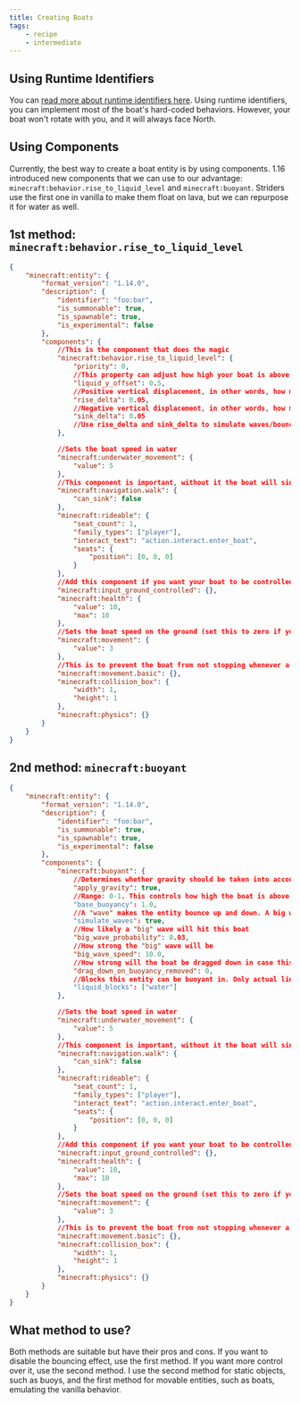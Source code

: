 ```yaml
---
title: Creating Boats
tags:
    - recipe
    - intermediate
---
```


## Using Runtime Identifiers

You can [read more about runtime identifiers here](/entities/runtime-identifier). Using runtime identifiers, you can implement most of the boat's hard-coded behaviors. However, your boat won't rotate with you, and it will always face North.

## Using Components

Currently, the best way to create a boat entity is by using components. 1.16 introduced new components that we can use to our advantage: `minecraft:behavior.rise_to_liquid_level` and `minecraft:buoyant`. Striders use the first one in vanilla to make them float on lava, but we can repurpose it for water as well.

## 1st method: `minecraft:behavior.rise_to_liquid_level`

<CodeHeader></CodeHeader>

```json
{
	"minecraft:entity": {
		"format_version": "1.14.0",
		"description": {
			"identifier": "foo:bar",
			"is_summonable": true,
			"is_spawnable": true,
			"is_experimental": false
		},
		"components": {
			//This is the component that does the magic
			"minecraft:behavior.rise_to_liquid_level": {
				"priority": 0,
				//This property can adjust how high your boat is above the water
				"liquid_y_offset": 0.5,
				//Positive vertical displacement, in other words, how much the boat will move up
				"rise_delta": 0.05,
				//Negative vertical displacement, in other words, how much the boat will move down
				"sink_delta": 0.05
				//Use rise_delta and sink_delta to simulate waves/bouncing effect
			},

			//Sets the boat speed in water
			"minecraft:underwater_movement": {
				"value": 5
			},
			//This component is important, without it the boat will sink
			"minecraft:navigation.walk": {
				"can_sink": false
			},
			"minecraft:rideable": {
				"seat_count": 1,
				"family_types": ["player"],
				"interact_text": "action.interact.enter_boat",
				"seats": {
					"position": [0, 0, 0]
				}
			},
			//Add this component if you want your boat to be controlled with WASD
			"minecraft:input_ground_controlled": {},
			"minecraft:health": {
				"value": 10,
				"max": 10
			},
			//Sets the boat speed on the ground (set this to zero if you don't want your boats to move on the ground)
			"minecraft:movement": {
				"value": 3
			},
			//This is to prevent the boat from not stopping whenever a player exits, said the boat
			"minecraft:movement.basic": {},
			"minecraft:collision_box": {
				"width": 1,
				"height": 1
			},
			"minecraft:physics": {}
		}
	}
}
```

## 2nd method: `minecraft:buoyant`

<CodeHeader></CodeHeader>

```json
{
	"minecraft:entity": {
		"format_version": "1.14.0",
		"description": {
			"identifier": "foo:bar",
			"is_summonable": true,
			"is_spawnable": true,
			"is_experimental": false
		},
		"components": {
			"minecraft:buoyant": {
				//Determines whether gravity should be taken into account (useful with waterfalls)
				"apply_gravity": true,
				//Range: 0-1. This controls how high the boat is above the water
				"base_buoyancy": 1.0,
				//A "wave" makes the entity bounce up and down. A big wave simply amplifies this effect. Note: setting simulate_waves to false won't make the effect go away completely.
				"simulate_waves": true,
				//How likely a "big" wave will hit this boat
				"big_wave_probability": 0.03,
				//How strong the "big" wave will be
				"big_wave_speed": 10.0,
				//How strong will the boat be dragged down in case this component is removed
				"drag_down_on_buoyancy_removed": 0,
				//Blocks this entity can be buoyant in. Only actual liquids are allowed: lava and water
				"liquid_blocks": ["water"]
			},

			//Sets the boat speed in water
			"minecraft:underwater_movement": {
				"value": 5
			},
			//This component is important, without it the boat will sink
			"minecraft:navigation.walk": {
				"can_sink": false
			},
			"minecraft:rideable": {
				"seat_count": 1,
				"family_types": ["player"],
				"interact_text": "action.interact.enter_boat",
				"seats": {
					"position": [0, 0, 0]
				}
			},
			//Add this component if you want your boat to be controlled with WASD
			"minecraft:input_ground_controlled": {},
			"minecraft:health": {
				"value": 10,
				"max": 10
			},
			//Sets the boat speed on the ground (set this to zero if you don't want your boats to move on the ground)
			"minecraft:movement": {
				"value": 3
			},
			//This is to prevent the boat from not stopping whenever a player exits the boat
			"minecraft:movement.basic": {},
			"minecraft:collision_box": {
				"width": 1,
				"height": 1
			},
			"minecraft:physics": {}
		}
	}
}
```

## What method to use?

Both methods are suitable but have their pros and cons. If you want to disable the bouncing effect, use the first method. If you want more control over it, use the second method. I use the second method for static objects, such as buoys, and the first method for movable entities, such as boats, emulating the vanilla behavior.
